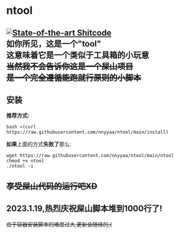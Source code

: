 # ntool
[![State-of-the-art Shitcode](https://img.shields.io/static/v1?label=State-of-the-art&message=Shitcode&color=7B5804)](https://github.com/trekhleb/state-of-the-art-shitcode)  
如你所见，这是一个"tool"  
这意味着它是一个类似于工具箱的小玩意  
~~当然我不会告诉你这是一个屎山项目~~  
~~是一个完全遵循能跑就行原则的小脚本~~  
---

## 安装
**推荐方式:**
```
bash <(curl https://raw.githubusercontent.com/nnyyaa/ntool/main/install)
```  
**如果**上面的方式**失败了**那么:  
```
wget https://raw.githubusercontent.com/nnyyaa/ntool/main/ntool  
chmod +x ntool  
./ntool -i
```  

~~享受屎山代码的运行吧XD~~  
---
2023.1.19,热烈庆祝屎山脚本堆到1000行了!
---

~~由于容器安装脚本的难度过大,更新会随缘的;(~~
